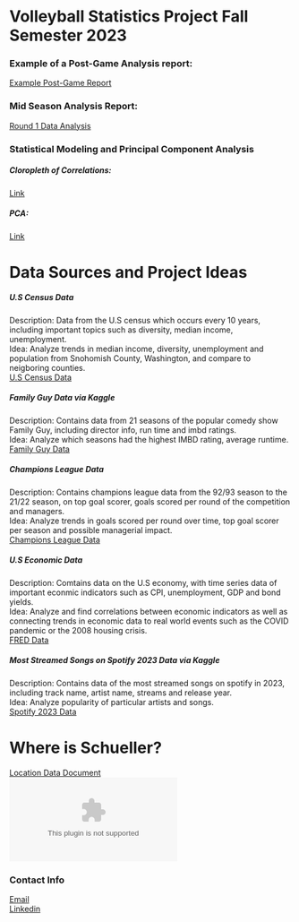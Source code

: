 # Volleyball Statistics Project Fall Semester 2023
### Example of a Post-Game Analysis report: 
[Example Post-Game Report](https://rpubs.com/renjenk/1100390)
### Mid Season Analysis Report:
[Round 1 Data Analysis](https://docs.google.com/presentation/d/1xluiBCc0W3n5ApfQVSiNWk25YfA4K_Q_tAopd9UKSYA/edit#slide=id.p)
### Statistical Modeling and Principal Component Analysis
##### Cloropleth of Correlations: 
[Link](https://github.com/krenjen/krenjen.github.io/blob/main/Cloropleth%20for%20Blues%20Data.JPG)
##### PCA:
[Link](https://github.com/krenjen/krenjen.github.io/blob/main/PCA%20analysis%20of%20Blues%20Data.JPG)

# Data Sources and Project Ideas
##### U.S Census Data 
Description: Data from the U.S census which occurs every 10 years, including important topics such as diversity, median income, unemployment.<br>
Idea: Analyze trends in median income, diversity, unemployment and population from Snohomish County, Washington, and compare to neigboring counties.<br>
[U.S Census Data](https://data.census.gov/)
##### Family Guy Data via Kaggle 
Description: Contains data from 21 seasons of the popular comedy show Family Guy, including director info, run time and imbd ratings.<br>
Idea: Analyze which seasons had the highest IMBD rating, average runtime.<br> 
[Family Guy Data](https://www.kaggle.com/datasets/iamsouravbanerjee/family-guy-dataset)
##### Champions League Data  
Description: Contains champions league data from the 92/93 season to the 21/22 season, on top goal scorer, goals scored per round of the competition and managers.<br> 
Idea: Analyze trends in goals scored per round over time, top goal scorer per season and possible managerial impact.<br> 
[Champions League Data](https://sports-statistics.com/sports-data/sports-data-sets-for-data-modeling-visualization-predictions-machine-learning/)
##### U.S Economic Data  
Description: Comtains data on the U.S economy, with time series data of important econmic indicators such as CPI, unemployment, GDP and bond yields.<br> 
Idea: Analyze and find correlations between economic indicators as well as connecting trends in economic data to real world events such as the COVID pandemic or the 2008 housing crisis.<br>
[FRED Data](https://fred.stlouisfed.org/)
##### Most Streamed Songs on Spotify 2023 Data via Kaggle
Description: Contains data of the most streamed songs on spotify in 2023, including track name, artist name, streams and release year.<br> 
Idea: Analyze popularity of particular artists and songs.<br> 
[Spotify 2023 Data](https://www.kaggle.com/datasets/nelgiriyewithana/top-spotify-songs-2023)



# Where is Schueller?
[Location Data Document](https://colab.research.google.com/drive/1e5gdCbN_9d1TmugovpgLvnn8vOKwE9J-)<br>
![Live Plotly Image](plotly_live_image-zip.zip)

### Contact Info
[Email](kunalrenjen@gmail.com)<br>
[Linkedin](www.linkedin.com/in/kunal-renjen-193a03251)

